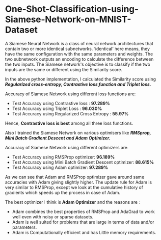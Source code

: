 # One-Shot-Classification-using-Siamese-Network-on-MNIST-Dataset
A Siamese Neural Network is a class of neural network architectures that contain two or more identical subnetworks. ‘identical’ here means, they have the same configuration with the same parameters and weights. The two subnetwork outputs an encoding to calculate the difference between the two inputs. The Siamese network's objective is to classify if the two inputs are the same or different using the Similarity score. 

In the above python implementation, I calculated the Similarity score using ***Regularized cross-entropy, Contrastive loss function and Triplet loss.***

Accuracy of Siamese Network using different loss functions are:
- Test Accuracy using Contrastive loss : **97.289%**
- Test Accuracy using Triplet Loss : **96.030%**
- Test Accuracy using Regularized Cross Entropy : **55.97%**

Hence, **Contrastive loss is best** among all three loss functions.


Also I trained the Siamese Network on various optimisers like ***RMSprop, Mini Batch Gradient Descent and Adam Optimizer.***

Accuracy of Siamese Network using different optimizers are:
- Test Accuracy using RMSProp optimizer: **96.189%**
- Test Accuracy using Mini Batch Gradient Descent optimizer: **88.615%**
- Test Accuracy using Adam optimizer: **97.289%**

As we can see that Adam and RMSProp optimizer gave around same accuracies with Adam giving slightly higher. The update rule for Adam is very similar to RMSProp, except we look at the cumulative history of gradients which speeds up the process in case of Adam.

The best optimizer I think is **Adam Optimizer** and the reasons are :
- Adam combines the best properties of RMSProp and AdaGrad to work well even with noisy or sparse datasets.
- Adam is well suited for problems that are large in terms of data and/or parameters.
- Adam is Computationally efficient and has Little memory requirements.
